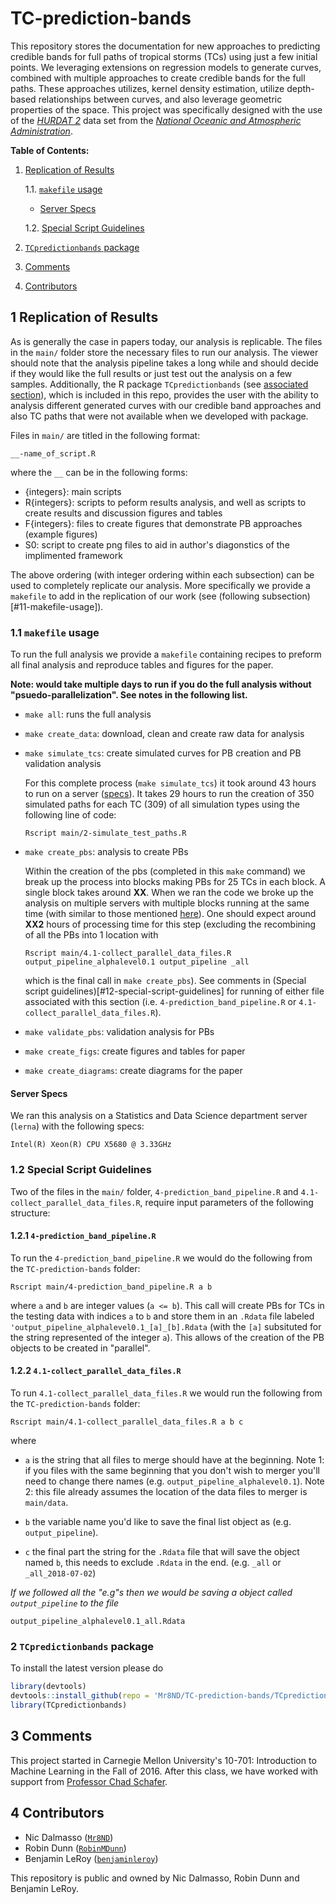 # TC-prediction-bands

This repository stores the documentation for new approaches to predicting 
credible bands for full paths of tropical storms (TCs) using just a few initial 
points. We leveraging extensions on regression models to generate curves, 
combined with multiple approaches to create credible bands for the full paths. 
These approaches utilizes, kernel density estimation, utilize depth-based 
relationships between curves, and also leverage geometric properties of the 
space. This project was specifically designed with the use of the 
[*HURDAT 2*](http://www.aoml.noaa.gov/hrd/hurdat/hurdat2-1851-2015-070616.txt) 
data set from the [*National Oceanic and Atmospheric Administration*](
http://www.aoml.noaa.gov/hrd/hurdat/Data_Storm.html). 

**Table of Contents:**

1. [Replication of Results](#1-replication-of-results)

    1.1. [`makefile` usage](#11-makefile-usage)
    - [Server Specs](#server-specs)
    
    1.2. [Special Script Guidelines](#12-special-script-guidelines)

2. [`TCpredictionbands` package](#2-tcpredictionbands-package)
3. [Comments](#3-comments)
4. [Contributors](#4-contributors)

## 1 Replication of Results

As is generally the case in papers today, our analysis is replicable. The files
in the `main/` folder store the necessary files to run our analysis. The viewer 
should note that the analysis pipeline takes a long while and should decide if 
they would like the full results or just test out the analysis on a few samples. 
Additionally, the R package `TCpredictionbands` (see 
[associated section](#2-tcpredictionbands-package)), which is included in this
repo, provides the user with the ability to analysis different generated
curves with our credible band approaches and also TC paths that were not
available when we developed with package.

Files in `main/` are titled in the following format:
```{r}
__-name_of_script.R
```
where the `__` can be in the following forms:

- {integers}: main scripts
- R{integers}: scripts to peform results analysis, and well as scripts to 
    create results and discussion figures and tables
- F{integers}: files to create figures that demonstrate PB approaches 
    (example figures)
- S0: script to create png files to aid in author's diagonstics of the 
    implimented framework
    
The above ordering (with integer ordering within each subsection) can be used
to completely replicate our analysis. More specifically we provide a `makefile`
to add in the replication of our work (see 
(following subsection)[#11-makefile-usage]).

### 1.1 `makefile` usage
To run the full analysis we provide a `makefile` containing recipes to preform
all final analysis and reproduce tables and figures for the paper.

**Note: would take multiple days to run if you do the full analysis without 
"psuedo-parallelization". See notes in the following list.** 

+ `make all`: runs the full analysis 
+ `make create_data`: download, clean and create raw data for analysis
+ `make simulate_tcs`: create simulated curves for PB creation and PB validation
    analysis

    For this complete process (`make simulate_tcs`) it took around 43 hours to 
    run on a server ([specs](#server-specs)). It takes 29 hours to run the 
    creation of 350 simulated paths for each TC (309) of all simulation types
    using the following line of code:
    ```{bash}
    Rscript main/2-simulate_test_paths.R
    ```
+ `make create_pbs`: analysis to create PBs
    
    Within the creation of the pbs (completed in this `make` command) we break up the process into 
    blocks making PBs for 25 TCs in each block. A single block takes around __XX__.
    When we ran the code we broke up the analysis on multiple servers with multiple 
    blocks running at the same time (with similar to those mentioned [here](#server-specs)). One should expect around __XX2__ hours of 
    processing time for this step (excluding the recombining of all the PBs into 1 location with
    ```{bash}
    Rscript main/4.1-collect_parallel_data_files.R output_pipeline_alphalevel0.1 output_pipeline _all
    ```
    which is the final call in `make create_pbs`). See comments in 
    (Special script guidelines)[#12-special-script-guidelines] for running of either 
    file associated with this section (i.e. `4-prediction_band_pipeline.R` or 
    `4.1-collect_parallel_data_files.R`).

+ `make validate_pbs`: validation analysis for PBs
+ `make create_figs`: create figures and tables for paper
+ `make create_diagrams`: create diagrams for the paper

#### Server Specs

We ran this analysis on a Statistics and Data Science department server 
(`lerna`) with the following specs:

`Intel(R) Xeon(R) CPU X5680 @ 3.33GHz`

### 1.2 Special Script Guidelines
Two of the files in the `main/` folder, `4-prediction_band_pipeline.R` and 
`4.1-collect_parallel_data_files.R`, require input parameters of the following 
structure:

#### 1.2.1 `4-prediction_band_pipeline.R`

To run the `4-prediction_band_pipeline.R` we would do the following from the 
`TC-prediction-bands` folder:
```{bash}
Rscript main/4-prediction_band_pipeline.R a b
```
where `a` and `b` are integer values (`a <= b`). This call will create PBs for 
TCs in the testing data with indices `a` to `b` and store them in an `.Rdata` 
file labeled `'output_pipeline_alphalevel0.1_[a]_[b].Rdata` (with the `[a]` 
subsituted for the string represented of the integer `a`). This allows of the 
creation of the PB objects to be created in "parallel". 

#### 1.2.2 `4.1-collect_parallel_data_files.R`

To run `4.1-collect_parallel_data_files.R` we would run the following from the 
`TC-prediction-bands` folder:

```{bash}
Rscript main/4.1-collect_parallel_data_files.R a b c
```

where 

 + `a` is the string that all files to merge should have at the beginning. 
 Note 1: if you files with the same beginning that you don't wish to merger 
 you'll need to change there names (e.g. `output_pipeline_alphalevel0.1`).
 Note 2: this file already assumes the location of the data files to merger is 
 `main/data`.

 + `b` the variable name you'd like to save the final list object as 
 (e.g. ` output_pipeline`).

 + `c` the final part the string for the `.Rdata` file that will save the 
 object named `b`, this needs to exclude `.Rdata` in the end. (e.g. `_all` or 
 `_all_2018-07-02`)
 
*If we followed all the "e.g"s then we would be saving a object called 
`output_pipeline` to the file*
```{bash}
output_pipeline_alphalevel0.1_all.Rdata
```

### 2 `TCpredictionbands` package

To install the latest version please do

```r
library(devtools)
devtools::install_github(repo = 'Mr8ND/TC-prediction-bands/TCpredictionbands')
library(TCpredictionbands)
```

## 3 Comments
This project started in Carnegie Mellon University's 10-701: Introduction to 
Machine Learning in the Fall of 2016. After this class, we have worked with 
support from [Professor Chad Schafer](http://www.stat.cmu.edu/~cschafer/).

## 4 Contributors 
- Nic Dalmasso ([`Mr8ND`](https://github.com/Mr8ND))
- Robin Dunn  ([`RobinMDunn`](https://github.com/RobinMDunn))
- Benjamin LeRoy ([`benjaminleroy`](https://github.com/benjaminleroy))

This repository is public and owned by Nic Dalmasso, Robin Dunn and Benjamin 
LeRoy.

